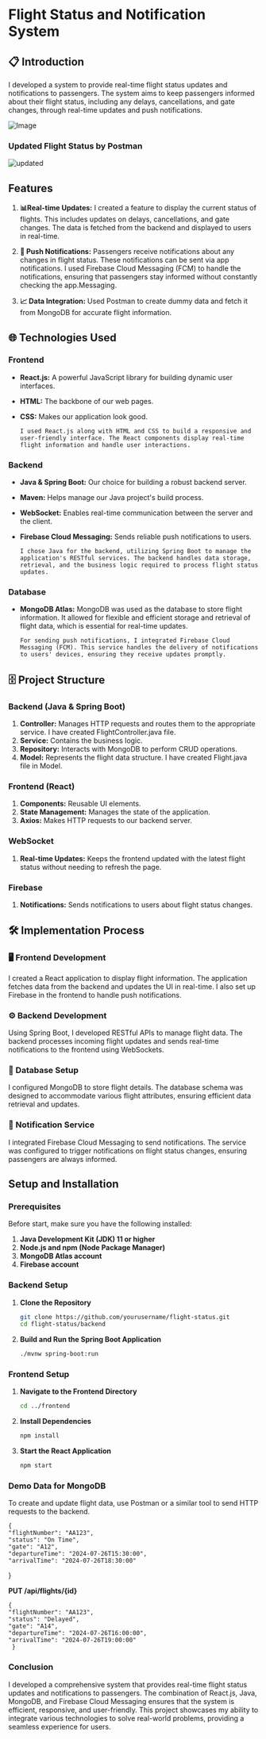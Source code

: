 # Flight Status and Notification System

##  📋 Introduction

I developed a system to provide real-time flight status updates and notifications to passengers. The system aims to keep passengers informed about their flight status, including any delays, cancellations, and gate changes, through real-time updates and push notifications.

![Image](https://blogger.googleusercontent.com/img/a/AVvXsEgGR1VIJ1MlgtaoWnPqEvhKfF1QMIjPBT3Ej5abaofCI5x_Cbecu-lq4PXon4LtP7LLfX2z8gN5IyswwcjnnRFcvX4rvff9UI8w810Kb8DdLeiH6BOVWDxTEKrDtFMKR6MWeq04uuYjYUefkwuDQB67mK0LkoO8NSDOIh5bBSDuXsW5nI91sYvqgvmDwdA=s16000)

### Updated Flight Status by Postman

![updated](https://blogger.googleusercontent.com/img/a/AVvXsEgZySIxeVvNWMH1LSTntgECcSqqj4vOplX6ibg_1DdNYTYHQkgntoxfx6TwC35NVJAPnZQfsgvOBnRUFtzjnt_8-1NB7weBcTDR1KKn2GnSliSNLHecTxh9FWwQ-IefxDXMSaG3GNvqmf7sx0gmF0vlzrPbIYNGFQp-Eucvg9_1WtI-QcN22OUaTSqS-Oc=s16000)

## Features

1. **📊Real-time Updates:** I created a feature to display the current status of flights. This includes updates on delays, cancellations, and gate changes. The data is fetched from the backend and displayed to users in real-time.

2. **📲 Push Notifications:** Passengers receive notifications about any changes in flight status. These notifications can be sent via app notifications. I used Firebase Cloud Messaging (FCM) to handle the notifications, ensuring that passengers stay informed without constantly checking the app.Messaging.

3. **📈 Data Integration:** Used Postman to create dummy data and fetch it from MongoDB for accurate flight information.

## 🌐 Technologies Used

### Frontend

- **React.js:** A powerful JavaScript library for building dynamic user interfaces.
- **HTML:** The backbone of our web pages.
- **CSS:** Makes our application look good.

  ```
  I used React.js along with HTML and CSS to build a responsive and user-friendly interface. The React components display real-time flight information and handle user interactions.
### Backend

- **Java & Spring Boot:** Our choice for building a robust backend server.
- **Maven:** Helps manage our Java project's build process.
- **WebSocket:** Enables real-time communication between the server and the client.
- **Firebase Cloud Messaging:** Sends reliable push notifications to users.

  ```
  I chose Java for the backend, utilizing Spring Boot to manage the application's RESTful services. The backend handles data storage, retrieval, and the business logic required to process flight status updates.
### Database

- **MongoDB Atlas:** MongoDB was used as the database to store flight information. It allowed for flexible and efficient storage and retrieval of flight data, which is essential for real-time updates.

   ```
   For sending push notifications, I integrated Firebase Cloud Messaging (FCM). This service handles the delivery of notifications to users' devices, ensuring they receive updates promptly.
## 🗄️ Project Structure

### Backend (Java & Spring Boot)

1. **Controller:** Manages HTTP requests and routes them to the appropriate service. I have created FlightController.java file.
2. **Service:** Contains the business logic.
3. **Repository:** Interacts with MongoDB to perform CRUD operations.
4. **Model:** Represents the flight data structure. I have created Flight.java file in Model.

### Frontend (React)

1. **Components:** Reusable UI elements.
2. **State Management:** Manages the state of the application.
3. **Axios:** Makes HTTP requests to our backend server.

### WebSocket

1. **Real-time Updates:** Keeps the frontend updated with the latest flight status without needing to refresh the page.

### Firebase

1. **Notifications:** Sends notifications to users about flight status changes.

## 🛠️ Implementation Process

### 🖥️ Frontend Development 

I created a React application to display flight information. The application fetches data from the backend and updates the UI in real-time. I also set up Firebase in the frontend to handle push notifications.

### ⚙️ Backend Development

Using Spring Boot, I developed RESTful APIs to manage flight data. The backend processes incoming flight updates and sends real-time notifications to the frontend using WebSockets.

### 💾 Database Setup

I configured MongoDB to store flight details. The database schema was designed to accommodate various flight attributes, ensuring efficient data retrieval and updates.

### 🔔 Notification Service

I integrated Firebase Cloud Messaging to send notifications. The service was configured to trigger notifications on flight status changes, ensuring passengers are always informed.


## Setup and Installation

### Prerequisites

Before start, make sure you have the following installed:

1. **Java Development Kit (JDK) 11 or higher**
2. **Node.js and npm (Node Package Manager)**
3. **MongoDB Atlas account**
4. **Firebase account**

### Backend Setup

1. **Clone the Repository**
   ```bash
   git clone https://github.com/yourusername/flight-status.git
   cd flight-status/backend

2. **Build and Run the Spring Boot Application**
    ```bash
    ./mvnw spring-boot:run

### Frontend Setup

1. **Navigate to the Frontend Directory**
    ```bash
    cd ../frontend
2. **Install Dependencies**
    ```bash
    npm install
3. **Start the React Application**
    ```bash
    npm start

### Demo Data for MongoDB
To create and update flight data, use Postman or a similar tool to send HTTP requests to the backend.

    {
    "flightNumber": "AA123",
    "status": "On Time",
    "gate": "A12",
    "departureTime": "2024-07-26T15:30:00",
    "arrivalTime": "2024-07-26T18:30:00"
}

**PUT /api/flights/{id}**

    {
    "flightNumber": "AA123",
    "status": "Delayed",
    "gate": "A14",
    "departureTime": "2024-07-26T16:00:00",
    "arrivalTime": "2024-07-26T19:00:00"
     }


### Conclusion
I developed a comprehensive system that provides real-time flight status updates and notifications to passengers. The combination of React.js, Java, MongoDB, and Firebase Cloud Messaging ensures that the system is efficient, responsive, and user-friendly. This project showcases my ability to integrate various technologies to solve real-world problems, providing a seamless experience for users.

